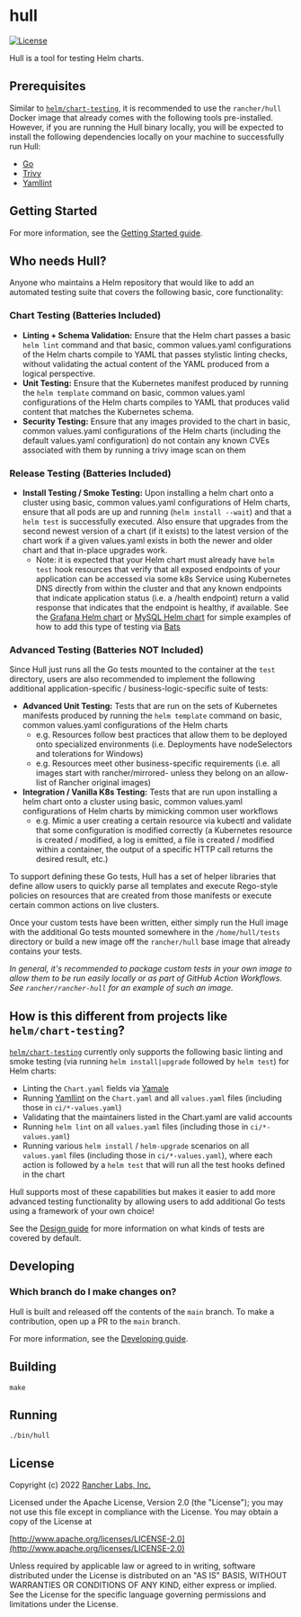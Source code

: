 hull
========

[![License](https://img.shields.io/badge/License-Apache%202.0-blue.svg)](https://opensource.org/licenses/Apache-2.0)

Hull is a tool for testing Helm charts.

## Prerequisites

Similar to [`helm/chart-testing`](https://github.com/helm/chart-testing), it is recommended to use the `rancher/hull` Docker image that already comes with the following tools pre-installed. However, if you are running the Hull binary locally, you will be expected to install the following dependencies locally on your machine to successfully run Hull:
* [Go](https://go.dev)
* [Trivy](https://github.com/aquasecurity/trivy)
* [Yamllint](https://github.com/adrienverge/yamllint)

## Getting Started

For more information, see the [Getting Started guide](docs/gettingstarted.md).

## Who needs Hull?

Anyone who maintains a Helm repository that would like to add an automated testing suite that covers the following basic, core functionality:

### Chart Testing (Batteries Included)

- **Linting + Schema Validation:** Ensure that the Helm chart passes a basic `helm lint` command and that basic, common values.yaml configurations of the Helm charts compile to YAML that passes stylistic linting checks, without validating the actual content of the YAML produced from a logical perspective.
- **Unit Testing:** Ensure that the Kubernetes manifest produced by running the `helm template` command on basic, common values.yaml configurations of the Helm charts compiles to YAML that produces valid content that matches the Kubernetes schema.
- **Security Testing:** Ensure that any images provided to the chart in basic, common values.yaml configurations of the Helm charts (including the default values.yaml configuration) do not contain any known CVEs associated with them by running a trivy image scan on them

### Release Testing (Batteries Included)

- **Install Testing / Smoke Testing:** Upon installing a helm chart onto a cluster using basic, common values.yaml configurations of Helm charts, ensure that all pods are up and running (`helm install --wait`) and that a `helm test` is successfully executed. Also ensure that upgrades from the second newest version of a chart (if it exists) to the latest version of the chart work if a given values.yaml exists in both the newer and older chart and that in-place upgrades work.
  - Note: it is expected that your Helm chart must already have `helm test` hook resources that verify that all exposed endpoints of your application can be accessed via some k8s Service using Kubernetes DNS directly from within the cluster and that any known endpoints that indicate application status (i.e. a /health endpoint) return a valid response that indicates that the endpoint is healthy, if available. See the [Grafana Helm chart](https://github.com/grafana/helm-charts/tree/main/charts/grafana/templates/tests) or [MySQL Helm chart](https://github.com/helm/charts/tree/master/stable/mysql/templates/tests) for simple examples of how to add this type of testing via [Bats](https://github.com/bats-core/bats-core)

### Advanced Testing (Batteries NOT Included)

Since Hull just runs all the Go tests mounted to the container at the `test` directory, users are also recommended to implement the following additional application-specific / business-logic-specific suite of tests:

- **Advanced Unit Testing:** Tests that are run on the sets of Kubernetes manifests produced by running the `helm template` command on basic, common values.yaml configurations of the Helm charts
  - e.g. Resources follow best practices that allow them to be deployed onto specialized environments (i.e. Deployments have nodeSelectors and tolerations for Windows)
  - e.g. Resources meet other business-specific requirements (i.e. all images start with rancher/mirrored- unless they belong on an allow-list of Rancher original images)
- **Integration / Vanilla K8s Testing:** Tests that are run upon installing a helm chart onto a cluster using basic, common values.yaml configurations of Helm charts by mimicking common user workflows
  - e.g. Mimic a user creating a certain resource via kubectl and validate that some configuration is modified correctly (a Kubernetes resource is created / modified, a log is emitted, a file is created / modified within a container, the output of a specific HTTP call returns the desired result, etc.)

To support defining these Go tests, Hull has a set of helper libraries that define allow users to quickly parse all templates and execute Rego-style policies on resources that are created from those manifests or execute certain common actions on live clusters.

Once your custom tests have been written, either simply run the Hull image with the additional Go tests mounted somewhere in the `/home/hull/tests` directory or build a new image off the `rancher/hull` base image that already contains your tests. 

*In general, it's recommended to package custom tests in your own image to allow them to be run easily locally or as part of GitHub Action Workflows. See `rancher/rancher-hull` for an example of such an image.*

## How is this different from projects like `helm/chart-testing`?

[`helm/chart-testing`](https://github.com/helm/chart-testing) currently only supports the following basic linting and smoke testing (via running `helm install|upgrade` followed by `helm test`) for Helm charts:
- Linting the `Chart.yaml` fields via [Yamale](https://github.com/23andMe/Yamale)
- Running [Yamllint](https://github.com/adrienverge/yamllint) on the `Chart.yaml` and all `values.yaml` files (including those in `ci/*-values.yaml`)
- Validating that the maintainers listed in the Chart.yaml are valid accounts
- Running `helm lint` on all `values.yaml` files (including those in `ci/*-values.yaml`)
- Running various `helm install` / `helm-upgrade` scenarios on all `values.yaml` files (including those in `ci/*-values.yaml`), where each action is followed by a `helm test` that will run all the test hooks defined in the chart

Hull supports most of these capabilities but makes it easier to add more advanced testing functionality by allowing users to add additional Go tests using a framework of your own choice!

See the [Design guide](docs/design.md) for more information on what kinds of tests are covered by default.

## Developing

### Which branch do I make changes on?

Hull is built and released off the contents of the `main` branch. To make a contribution, open up a PR to the `main` branch.

For more information, see the [Developing guide](docs/developing.md).

## Building

`make`


## Running

`./bin/hull`

## License
Copyright (c) 2022 [Rancher Labs, Inc.](http://rancher.com)

Licensed under the Apache License, Version 2.0 (the "License");
you may not use this file except in compliance with the License.
You may obtain a copy of the License at

[http://www.apache.org/licenses/LICENSE-2.0](http://www.apache.org/licenses/LICENSE-2.0)

Unless required by applicable law or agreed to in writing, software
distributed under the License is distributed on an "AS IS" BASIS,
WITHOUT WARRANTIES OR CONDITIONS OF ANY KIND, either express or implied.
See the License for the specific language governing permissions and
limitations under the License.
